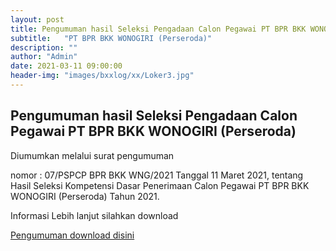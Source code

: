 ```yaml
---
layout: post
title: Pengumuman hasil Seleksi Pengadaan Calon Pegawai PT BPR BKK WONOGIRI (Perseroda) Tahun 2021
subtitle:   "PT BPR BKK WONOGIRI (Perseroda)"
description: ""
author: "Admin"
date: 2021-03-11 09:00:00
header-img: "images/bxxlog/xx/Loker3.jpg"
---
```



## Pengumuman hasil Seleksi Pengadaan Calon Pegawai PT BPR BKK WONOGIRI (Perseroda)



Diumumkan melalui surat pengumuman
														
nomor : 07/PSPCP BPR BKK WNG/2021 Tanggal 11 Maret 2021, 
tentang Hasil Seleksi  Kompetensi Dasar Penerimaan Calon Pegawai PT BPR BKK WONOGIRI (Perseroda) Tahun 2021.

Informasi Lebih lanjut silahkan download


[Pengumuman download disini](/rekrutmen/Pengumuman/PENGUMUMAN_SKD_2021_FIX.pdf)





